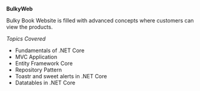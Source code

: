 **BulkyWeb** 

Bulky Book Website is filled with advanced concepts where customers can view the products.

*Topics Covered*
- Fundamentals of .NET Core
- MVC Application
- Entity Framework Core
- Repository Pattern
- Toastr and sweet alerts in .NET Core
- Datatables in .NET Core
